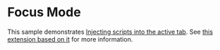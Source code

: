 # Focus Mode

This sample demonstrates [Injecting scripts into the active tab](https://developer.chrome.com/docs/extensions/get-started/tutorial/scripts-activetab).
See [this extension based on it](https://github.com/GoogleChrome/chrome-extensions-samples/tree/main/functional-samples/tutorial.focus-mode-debugging) for more information.
